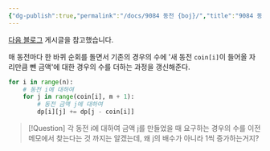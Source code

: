 ```yaml
---
{"dg-publish":true,"permalink":"/docs/9084 동전 {boj}/","title":"9084 동전 {boj}"}
---
```


[다음 블로그](https://ddb8036631.github.io/boj/9084_%EB%8F%99%EC%A0%84/) 게시글을 참고했습니다.

매 동전마다 한 바퀴 순회를 돌면서 기존의 경우의 수에 '새 동전 `coin[i]`이 들어올 자리만큼 뺀 금액'에 대한 경우의 수를 더하는 과정을 갱신해준다.

```python
for i in range(n):
    # 동전 i에 대하여
    for j in range(coin[i], m + 1):
        # 동전 금액 j에 대하여 
        dp[i][j] += dp[j - coin[i]]
```

> [!Question] 각 동전 i에 대하여 금액 j를 만들었을 때 요구하는 경우의 수를 이전 메모에서 찾는다는 것 까지는 알겠는데, 왜 j의 배수가 아니라 1씩 증가하는거지?
